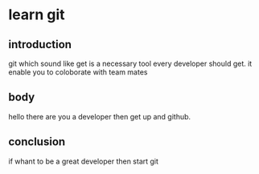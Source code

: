 # learn git

## introduction
git which sound like get is a necessary tool every developer should get.
it enable you to coloborate with team mates

## body
hello there are you a developer then get up and github.

## conclusion
if whant to be a great developer then start git
